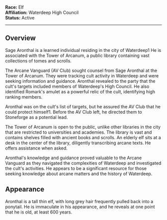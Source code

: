 **Race:** Elf    
**Affiliation:** Waterdeep High Council  
**Status:** Active  

---
## Overview
Sage Aronthal is a learned individual residing in the city of Waterdeep1 He is associated with the Tower of Arcanum, a public library containing vast collections of tomes and scrolls.

The Arcane Vanguard (AV Club) sought counsel from Sage Aronthal at the Tower of Arcanum. They were tracking cult activity in Waterdeep and were seeking information and guidance. Aronthal revealed to the party that the cult's targets included members of Waterdeep's High Council. He also identified Romark's amulet as a powerful relic of the cult, identifying high ranking members.

Aronthal was on the cult's list of targets, but he assured the AV Club that he could protect himself1. Before the AV Club left, he directed them to Stoneforge as a potential lead.

The Tower of Arcanum is open to the public, unlike other libraries in the city that are restricted to universities and academies. The library is vast and contains shelves filled with ancient books and scrolls. An elderly elf sits at a desk in the center of the library, diligently transcribing arcane texts. He offers assistance when asked.

Aronthal's knowledge and guidance proved valuable to the Arcane Vanguard as they navigated the complexities of Waterdeep and investigated the cult's activities. He appears to be a significant resource for those seeking knowledge about arcane matters and the history of Waterdeep.

## Appearance
Aronthal is a tall thin elf, with long grey hair frequently pulled back into a ponytail. He is immaculate in his appearance, and he reveals at one point that he is old, at least 600 years. 